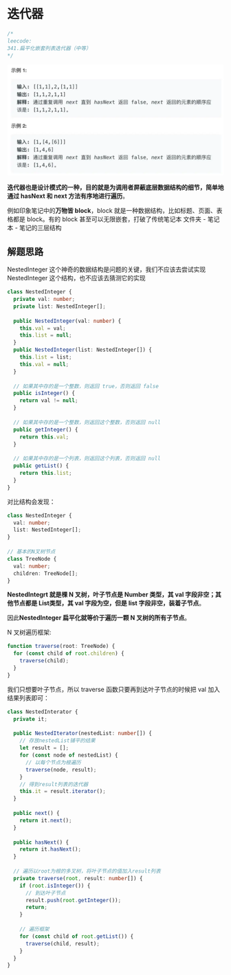 # 迭代器

```typescript
/*
leecode:
341.扁平化嵌套列表迭代器（中等）
*/
```

![迭代器1](../../../../resource/blogs/images/algorithm/迭代器1.webp)

**迭代器也是设计模式的一种，目的就是为调用者屏蔽底层数据结构的细节，简单地通过 hasNext 和 next 方法有序地进行遍历**。

例如印象笔记中的**万物皆 block**，block 就是一种数据结构，比如标题、页面、表格都是 block。有的 block 甚至可以无限嵌套，打破了传统笔记本 文件夹 - 笔记本 - 笔记的三层结构

## 解题思路

NestedInteger 这个神奇的数据结构是问题的关键，我们不应该去尝试实现 NestedInteger 这个结构，也不应该去猜测它的实现

```typescript
class NestedInteger {
  private val: number;
  private list: NestedInteger[];

  public NestedInteger(val: number) {
    this.val = val;
    this.list = null;
  }
  public NestedInteger(list: NestedInteger[]) {
    this.list = list;
    this.val = null;
  }

  // 如果其中存的是一个整数，则返回 true，否则返回 false
  public isInteger() {
    return val != null;
  }

  // 如果其中存的是一个整数，则返回这个整数，否则返回 null
  public getInteger() {
    return this.val;
  }

  // 如果其中存的是一个列表，则返回这个列表，否则返回 null
  public getList() {
    return this.list;
  }
}
```

对比结构会发现：

```typescript
class NestedInteger {
  val: number;
  list: NestedInteger[];
}

// 基本的N叉树节点
class TreeNode {
  val: number;
  children: TreeNode[];
}
```

**NestedIntegrt 就是棵 N 叉树，叶子节点是 Number 类型，其 val 字段非空；其他节点都是 List<NestedInteger>类型，其 val 字段为空，但是 list 字段非空，装着子节点**。

因此**NestedInteger 扁平化就等价于遍历一颗 N 叉树的所有子节点**。

N 叉树遍历框架:

```typescript
function traverse(root: TreeNode) {
  for (const child of root.children) {
    traverse(child);
  }
}
```

我们只想要叶子节点，所以 traverse 函数只要再到达叶子节点的时候把 val 加入结果列表即可：

```typescript
class NestedInterator {
  private it;

  public NestedIterator(nestedList: number[]) {
    // 存放nestedList铺平的结果
    let result = [];
    for (const node of nestedList) {
      // 以每个节点为根遍历
      traverse(node, result);
    }
    // 得到result列表的迭代器
    this.it = result.iterator();
  }

  public next() {
    return it.next();
  }

  public hasNext() {
    return it.hasNext();
  }

  // 遍历以root为根的多叉树，将叶子节点的值加入result列表
  private traverse(root, result: number[]) {
    if (root.isInteger()) {
      // 到达叶子节点
      result.push(root.getInteger());
      return;
    }

    // 遍历框架
    for (const child of root.getList()) {
      traverse(child, result);
    }
  }
}
```
